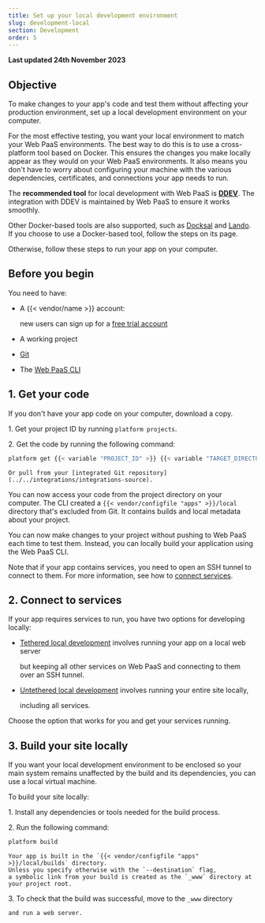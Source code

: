 ```yaml
---
title: Set up your local development environment
slug: development-local
section: Development
order: 5
---
```


**Last updated 24th November 2023**



## Objective  

To make changes to your app's code and test them without affecting your production environment, 
set up a local development environment on your computer.

For the most effective testing, you want your local environment to match your Web PaaS environments.
The best way to do this is to use a cross-platform tool based on Docker.
This ensures the changes you make locally appear as they would on your Web PaaS environments.
It also means you don't have to worry about configuring your machine with
the various dependencies, certificates, and connections your app needs to run.

The **recommended tool** for local development with Web PaaS is **[DDEV](../.././.-ddev)**.
The integration with DDEV is maintained by Web PaaS to ensure it works smoothly.


<!-- Web PaaS -->
Other Docker-based tools are also supported, such as [Docksal](../.././.-docksal) and [Lando](../.././.-lando).
If you choose to use a Docker-based tool, follow the steps on its page.


Otherwise, follow these steps to run your app on your computer.

## Before you begin

You need to have:

<!-- Web PaaS -->
- A {{< vendor/name >}} account:

  new users can sign up for a [free trial account](https://auth.api.platform.sh/register)


- A working project

- [Git](https://git-scm.com/downloads)

- The [Web PaaS CLI](../../administration/administration-cli)


## 1. Get your code

If you don't have your app code on your computer, download a copy.

1\.  Get your project ID by running `platform projects`.


2\.  Get the code by running the following command:


```bash
platform get {{< variable "PROJECT_ID" >}} {{< variable "TARGET_DIRECTORY_NAME" >}}
```

    Or pull from your [integrated Git repository](../../integrations/integrations-source).

You can now access your code from the project directory on your computer.
The CLI created a `{{< vendor/configfile "apps" >}}/local` directory that's excluded from Git. 
It contains builds and local metadata about your project.

You can now make changes to your project without pushing to Web PaaS each time to test them. 
Instead, you can locally build your application using the Web PaaS CLI.

Note that if your app contains services, you need to open an SSH tunnel to connect to them.
For more information, see how to [connect services](../../add-services#2-connect-the-service).

## 2. Connect to services

If your app requires services to run, you have two options for developing locally:

- [Tethered local development](../.././.-tethered) involves running your app on a local web server

  but keeping all other services on Web PaaS and connecting to them over an SSH tunnel.
- [Untethered local development](../.././.-untethered) involves running your entire site locally,

  including all services.

Choose the option that works for you and get your services running.

## 3. Build your site locally

If you want your local development environment to be enclosed 
so your main system remains unaffected by the build and its dependencies, 
you can use a local virtual machine.

To build your site locally:

1\.  Install any dependencies or tools needed for the build process.


2\.  Run the following command:


```bash
platform build
```

    Your app is built in the `{{< vendor/configfile "apps" >}}/local/builds` directory.
    Unless you specify otherwise with the `--destination` flag,
    a symbolic link from your build is created as the `_www` directory at your project root.

3\.  To check that the build was successful, move to the `_www` directory

    and run a web server.
